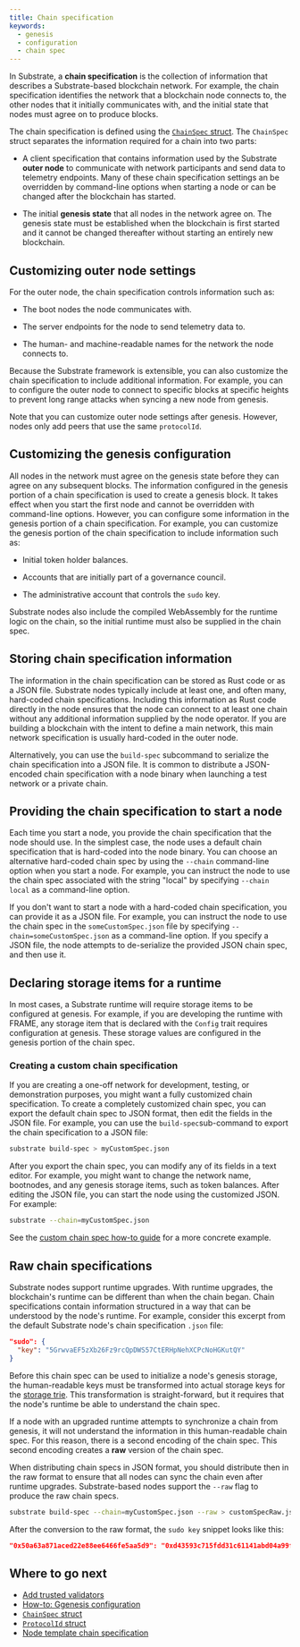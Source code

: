 ```yaml
---
title: Chain specification
keywords:
  - genesis
  - configuration
  - chain spec
---
```


In Substrate, a **chain specification** is the collection of information that describes a Substrate-based blockchain network.
For example, the chain specification identifies the network that a blockchain node connects to, the other nodes that it initially communicates with, and the initial state that nodes must agree on to produce blocks.

The chain specification is defined using the [`ChainSpec` struct](/rustdocs/latest/sc_service/struct.GenericChainSpec.html).
The `ChainSpec` struct separates the information required for a chain into two parts:

* A client specification that contains information used by the Substrate **outer node** to communicate with network participants and send data to telemetry endpoints.
  Many of these chain specification settings an be overridden by command-line options when starting a node or can be changed after the blockchain has started.

* The initial **genesis state** that all nodes in the network agree on.
  The genesis state must be established when the blockchain is first started and it cannot be changed thereafter without starting an entirely new blockchain.
  
## Customizing outer node settings

For the outer node, the chain specification controls information such as:

* The boot nodes the node communicates with.

* The server endpoints for the node to send telemetry data to.

* The human- and machine-readable names for the network the node connects to.

Because the Substrate framework is extensible, you can also customize the chain specification to include additional information.
For example, you can to configure the outer node to connect to specific blocks at specific heights to prevent long range attacks when syncing a new node from genesis.

Note that you can customize outer node settings after genesis.
However, nodes only add peers that use the same `protocolId`.

## Customizing the genesis configuration

All nodes in the network must agree on the genesis state before they can agree on any subsequent blocks.
The information configured in the genesis portion of a chain specification is used to create a genesis block.
It takes effect when you start the first node and cannot be overridden with command-line options.
However, you can configure some information in the genesis portion of a chain specification.
For example, you can customize the genesis portion of the chain specification to include information such as:

* Initial token holder balances.

* Accounts that are initially part of a governance council.

* The administrative account that controls the `sudo` key.

Substrate nodes also include the compiled WebAssembly for the runtime logic on the chain, so the initial runtime must also be supplied in the chain spec.

## Storing chain specification information

The information in the chain specification can be stored as Rust code or as a JSON file.
Substrate nodes typically include at least one, and often many, hard-coded chain specifications.
Including this information as Rust code directly in the node ensures that the node can connect to at least one chain without any additional information supplied by the node operator.
If you are building a blockchain with the intent to define a main network, this main network specification is usually hard-coded in the outer node.

Alternatively, you can use the `build-spec` subcommand to serialize the chain specification into a JSON file.
It is common to distribute a JSON-encoded chain specification with a node binary when launching a test network or a private chain.

## Providing the chain specification to start a node

Each time you start a node, you provide the chain specification that the node should use.
In the simplest case, the node uses a default chain specification that is hard-coded into the node binary.
You can choose an alternative hard-coded chain spec by using the `--chain` command-line option when you start a node.
For example, you can instruct the node to use the chain spec associated with the string "local" by specifying `--chain local` as a command-line option.

If you don't want to start a node with a hard-coded chain specification, you can  provide it as a JSON file.
For example, you can instruct the node to use the chain spec in the `someCustomSpec.json` file by specifying `--chain=someCustomSpec.json` as a command-line option.
If you specify a JSON file, the node attempts to de-serialize the provided JSON
chain spec, and then use it.

## Declaring storage items for a runtime

In most cases, a Substrate runtime will require storage items to be configured at genesis.
For example, if you are developing the runtime with FRAME, any storage item that is declared with the `Config` trait requires configuration at genesis.
These storage values are configured in the genesis portion of the chain spec.

### Creating a custom chain specification

If you are creating a one-off network for development, testing, or demonstration purposes, you might want a fully customized chain specification.
To create a completely customized chain spec, you can export the default chain spec  to JSON format, then edit the fields in the JSON file.
For example, you can use the `build-spec`sub-command to export the chain specification to a JSON file:

```bash
substrate build-spec > myCustomSpec.json
```

After you export the chain spec, you can modify any of its fields in a text editor.
For example, you might want to change the network name, bootnodes, and any genesis storage items, such as token balances.
After editing the JSON file, you can start the node using the customized JSON.
For example:

```bash
substrate --chain=myCustomSpec.json
```

See the [custom chain spec how-to guide](/reference/how-to-guides/basics/custom-chain-spec) for a more concrete example.

## Raw chain specifications

Substrate nodes support runtime upgrades.
With runtime upgrades, the blockchain's runtime can be different than
when the chain began.
Chain specifications contain information structured in a way that
can be understood by the node's runtime.
For example, consider this excerpt from the default Substrate node's chain specification `.json` file:

```json
"sudo": {
  "key": "5GrwvaEF5zXb26Fz9rcQpDWS57CtERHpNehXCPcNoHGKutQY"
}
```

Before this chain spec can be used to initialize a node's genesis storage, the human-readable keys must be transformed into actual storage keys for the [storage trie](/main-docs/build/storage).
This transformation is straight-forward, but it requires that the node's runtime be able to understand the chain spec.

If a node with an upgraded runtime attempts to synchronize a chain from genesis, it will not understand the information in this human-readable chain spec.
For this reason, there is a second encoding of the chain spec.
This second encoding creates a **raw** version of the chain spec.

When distributing chain specs in JSON format, you should distribute then in the raw format to ensure that all nodes can sync the chain even after runtime upgrades. Substrate-based nodes support the `--raw` flag to produce the raw chain specs.

```bash
substrate build-spec --chain=myCustomSpec.json --raw > customSpecRaw.json
```

After the conversion to the raw format, the `sudo key` snippet looks like this:

```json
"0x50a63a871aced22e88ee6466fe5aa5d9": "0xd43593c715fdd31c61141abd04a99fd6822c8558854ccde39a5684e7a56da27d",
```

## Where to go next

* [Add trusted validators](/tutorials/get-started/trusted-network/)
* [How-to: Ggenesis configuration](/reference/how-to-guides/basics/genesis/)
* [`ChainSpec` struct](/rustdocs/latest/sc_service/struct.GenericChainSpec.html)
* [`ProtocolId` struct](/rustdocs/latest/sc_network/config/struct.ProtocolId.html)
* [Node template chain specification](https://github.com/substrate-developer-hub/substrate-node-template/blob/master/node/src/chain_spec.rs)
